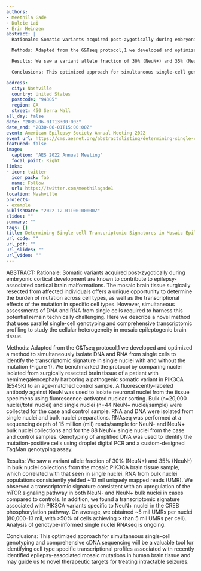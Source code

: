 ```yaml
---
authors: 
- Meethila Gade
- Dulcie Lai
- Erin Heinzen
abstract: |
  Rationale: Somatic variants acquired post-zygotically during embryonic cortical development are known to contribute to epilepsy-associated cortical brain malformations. The mosaic brain tissue surgically resected from affected individuals offers a unique opportunity to determine the burden of mutation across cell types, as well as the transcriptional effects of the mutation in specific cell types. However, simultaneous assessments of DNA and RNA from single cells required to harness this potential remain technically challenging. Here we describe a novel method that uses parallel single-cell genotyping and comprehensive transcriptomic profiling to study the cellular heterogeneity in mosaic epileptogenic brain tissue.

  Methods: Adapted from the G&Tseq protocol,1 we developed and optimized a method to simultaneously isolate DNA and RNA from single cells to identify the transcriptomic signature in single nuclei with and without the mutation (Figure 1). We benchmarked the protocol by comparing nuclei isolated from surgically resected brain tissue of a patient with hemimegalencephaly harboring a pathogenic somatic variant in PIK3CA (E545K) to an age-matched control sample. A fluorescently-labeled antibody against NeuN was used to isolate neuronal nuclei from the tissue specimens using fluorescence-activated nuclear sorting. Bulk (n=20,000 nuclei/total nuclei) and single nuclei (n=44 NeuN+ nuclei/sample) were collected for the case and control sample. RNA and DNA were isolated from single nuclei and bulk nuclei preparations. RNAseq was performed at a sequencing depth of 15 million (mil) reads/sample for NeuN- and NeuN+ bulk nuclei collections and for the 88 NeuN+ single nuclei from the case and control samples. Genotyping of amplified DNA was used to identify the mutation-positive cells using droplet digital PCR and a custom-designed TaqMan genotyping assay.

  Results: We saw a variant allele fraction of 30% (NeuN+) and 35% (NeuN-) in bulk nuclei collections from the mosaic PIK3CA brain tissue sample, which correlated with that seen in single nuclei. RNA from bulk nuclei populations consistently yielded ~10 mil uniquely mapped reads (UMR). We observed a transcriptomic signature consistent with an upregulation of the mTOR signaling pathway in both NeuN- and NeuN+ bulk nuclei in cases compared to controls. In addition, we found a transcriptomic signature associated with PIK3CA variants specific to NeuN+ nuclei in the CREB phosphorylation pathway. On average, we obtained ~5 mil UMRs per nuclei (80,000-13 mil, with >50% of cells achieving > than 5 mil UMRs per cell). Analysis of genotype-informed single nuclei RNAseq is ongoing.

  Conclusions: This optimized approach for simultaneous single-cell genotyping and comprehensive cDNA sequencing will be a valuable tool for identifying cell type specific transcriptional profiles associated with recently identified epilepsy-associated mosaic mutations in human brain tissue and may guide us to novel therapeutic targets for treating intractable seizures.

address:
  city: Nashville
  country: United States
  postcode: "94305"
  region: CA
  street: 450 Serra Mall
all_day: false
date: "2030-06-01T13:00:00Z"
date_end: "2030-06-01T15:00:00Z"
event: American Epilepsy Society Annual Meeting 2022
event_url: https://cms.aesnet.org/abstractslisting/determining-single-cell-transcriptomic-signatures-in-mosaic-epileptogenic-human-brain-tissue
featured: false
image:
  caption: 'AES 2022 Annual Meeting'
  focal_point: Right
links:
- icon: twitter
  icon_pack: fab
  name: Follow
  url: https://twitter.com/meethilagade1
location: Nashville
projects:
- example
publishDate: "2022-12-01T00:00:00Z"
slides: ""
summary: ""
tags: []
title: Determining Single-cell Transcriptomic Signatures in Mosaic Epileptogenic Human Brain Tissue
url_code: ""
url_pdf: ""
url_slides: ""
url_video: ""
---
```

ABSTRACT: 
Rationale: Somatic variants acquired post-zygotically during embryonic cortical development are known to contribute to epilepsy-associated cortical brain malformations. The mosaic brain tissue surgically resected from affected individuals offers a unique opportunity to determine the burden of mutation across cell types, as well as the transcriptional effects of the mutation in specific cell types. However, simultaneous assessments of DNA and RNA from single cells required to harness this potential remain technically challenging. Here we describe a novel method that uses parallel single-cell genotyping and comprehensive transcriptomic profiling to study the cellular heterogeneity in mosaic epileptogenic brain tissue.

  Methods: Adapted from the G&Tseq protocol,1 we developed and optimized a method to simultaneously isolate DNA and RNA from single cells to identify the transcriptomic signature in single nuclei with and without the mutation (Figure 1). We benchmarked the protocol by comparing nuclei isolated from surgically resected brain tissue of a patient with hemimegalencephaly harboring a pathogenic somatic variant in PIK3CA (E545K) to an age-matched control sample. A fluorescently-labeled antibody against NeuN was used to isolate neuronal nuclei from the tissue specimens using fluorescence-activated nuclear sorting. Bulk (n=20,000 nuclei/total nuclei) and single nuclei (n=44 NeuN+ nuclei/sample) were collected for the case and control sample. RNA and DNA were isolated from single nuclei and bulk nuclei preparations. RNAseq was performed at a sequencing depth of 15 million (mil) reads/sample for NeuN- and NeuN+ bulk nuclei collections and for the 88 NeuN+ single nuclei from the case and control samples. Genotyping of amplified DNA was used to identify the mutation-positive cells using droplet digital PCR and a custom-designed TaqMan genotyping assay.

  Results: We saw a variant allele fraction of 30% (NeuN+) and 35% (NeuN-) in bulk nuclei collections from the mosaic PIK3CA brain tissue sample, which correlated with that seen in single nuclei. RNA from bulk nuclei populations consistently yielded ~10 mil uniquely mapped reads (UMR). We observed a transcriptomic signature consistent with an upregulation of the mTOR signaling pathway in both NeuN- and NeuN+ bulk nuclei in cases compared to controls. In addition, we found a transcriptomic signature associated with PIK3CA variants specific to NeuN+ nuclei in the CREB phosphorylation pathway. On average, we obtained ~5 mil UMRs per nuclei (80,000-13 mil, with >50% of cells achieving > than 5 mil UMRs per cell). Analysis of genotype-informed single nuclei RNAseq is ongoing.

  Conclusions: This optimized approach for simultaneous single-cell genotyping and comprehensive cDNA sequencing will be a valuable tool for identifying cell type specific transcriptional profiles associated with recently identified epilepsy-associated mosaic mutations in human brain tissue and may guide us to novel therapeutic targets for treating intractable seizures.